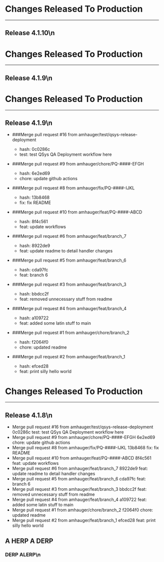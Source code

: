 # Changes Released To Production
---------------------------------
## Release 4.1.10\n
# Changes Released To Production
---------------------------------
## Release 4.1.9\n
# Changes Released To Production
---------------------------------
## Release 4.1.9\n
* ###Merge pull request #16 from amhauger/test/qsys-release-deployment
  * hash: 0c0286c
  * test: test QSys QA Deployment workflow here

* ###Merge pull request #9 from amhauger/chore/PQ-####-EFGH
  * hash: 6e2ed69
  * chore: update github actions

* ###Merge pull request #8 from amhauger/fix/PQ-####-IJKL
  * hash: 13b8468
  * fix: fix README

* ###Merge pull request #10 from amhauger/feat/PQ-####-ABCD
  * hash: 8f4c561
  * feat: update workflows

* ###Merge pull request #6 from amhauger/feat/branch_7
  * hash: 8922de9
  * feat: update readme to detail handler changes

* ###Merge pull request #5 from amhauger/feat/branch_6
  * hash: cda97fc
  * feat: branch 6

* ###Merge pull request #3 from amhauger/feat/branch_3
  * hash: bbdcc2f
  * feat: removed unnecessary stuff from readme

* ###Merge pull request #4 from amhauger/feat/branch_4
  * hash: a109722
  * feat: added some latin stuff to main

* ###Merge pull request #1 from amhauger/chore/branch_2
  * hash: f2064f0
  * chore: updated readme

* ###Merge pull request #2 from amhauger/feat/branch_1
  * hash: efced28
  * feat: print silly hello world
# Changes Released To Production
---------------------------------
## Release 4.1.8\n
* Merge pull request #16 from amhauger/test/qsys-release-deployment
0c0286c
test: test QSys QA Deployment workflow here
* Merge pull request #9 from amhauger/chore/PQ-####-EFGH
6e2ed69
chore: update github actions
* Merge pull request #8 from amhauger/fix/PQ-####-IJKL
13b8468
fix: fix README
* Merge pull request #10 from amhauger/feat/PQ-####-ABCD
8f4c561
feat: update workflows
* Merge pull request #6 from amhauger/feat/branch_7
8922de9
feat: update readme to detail handler changes
* Merge pull request #5 from amhauger/feat/branch_6
cda97fc
feat: branch 6
* Merge pull request #3 from amhauger/feat/branch_3
bbdcc2f
feat: removed unnecessary stuff from readme
* Merge pull request #4 from amhauger/feat/branch_4
a109722
feat: added some latin stuff to main
* Merge pull request #1 from amhauger/chore/branch_2
f2064f0
chore: updated readme
* Merge pull request #2 from amhauger/feat/branch_1
efced28
feat: print silly hello world
## A HERP A DERP
### DERP ALERP\n
